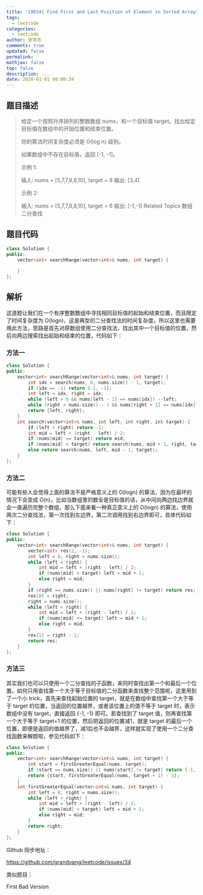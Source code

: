 ```yaml
---
title: "[0034] Find First and Last Position of Element in Sorted Array"
tags:
  - leetcode
categories:
  - leetcode
author: 张学志
comments: true
updated: false
permalink:
mathjax: false
top: false
description: ...
date: 2020-01-01 00:00:34
---
```


## 题目描述

> 给定一个按照升序排列的整数数组 nums，和一个目标值 target。找出给定目标值在数组中的开始位置和结束位置。 
> 
> 你的算法时间复杂度必须是 O(log n) 级别。 
> 
> 如果数组中不存在目标值，返回 [-1, -1]。 
> 
> 示例 1: 
> 
> 输入: nums = [5,7,7,8,8,10], target = 8
> 输出: [3,4] 
> 
> 示例 2: 
> 
> 输入: nums = [5,7,7,8,8,10], target = 6
> 输出: [-1,-1] 
> Related Topics 数组 二分查找

## 题目代码

```cpp
class Solution {
public:
    vector<int> searchRange(vector<int>& nums, int target) {
        
    }
};
```

## 解析

这道题让我们在一个有序整数数组中寻找相同目标值的起始和结束位置，而且限定了时间复杂度为 O(logn)，这是典型的二分查找法的时间复杂度，所以这里也需要用此方法，思路是首先对原数组使用二分查找法，找出其中一个目标值的位置，然后向两边搜索找出起始和结束的位置，代码如下：

### 方法一

```cpp
class Solution {
public:
    vector<int> searchRange(vector<int>& nums, int target) {
        int idx = search(nums, 0, nums.size() - 1, target);
        if (idx == -1) return {-1, -1};
        int left = idx, right = idx;
        while (left > 0 && nums[left - 1] == nums[idx]) --left;
        while (right < nums.size() - 1 && nums[right + 1] == nums[idx]) ++right;
        return {left, right};
    }
    int search(vector<int>& nums, int left, int right, int target) {
        if (left > right) return -1;
        int mid = left + (right - left) / 2;
        if (nums[mid] == target) return mid;
        if (nums[mid] < target) return search(nums, mid + 1, right, target);
        else return search(nums, left, mid - 1, target);
    }
};
```

### 方法二

可能有些人会觉得上面的算法不是严格意义上的 O(logn) 的算法，因为在最坏的情况下会变成 O(n)，比如当数组里的数全是目标值的话，从中间向两边找边界就会一直遍历完整个数组，那么下面来看一种真正意义上的 O(logn) 的算法，使用两次二分查找法，第一次找到左边界，第二次调用找到右边界即可，具体代码如下：

```cpp
class Solution {
public:
    vector<int> searchRange(vector<int>& nums, int target) {
        vector<int> res(2, -1);
        int left = 0, right = nums.size();
        while (left < right) {
            int mid = left + (right - left) / 2;
            if (nums[mid] < target) left = mid + 1;
            else right = mid;
        }
        if (right == nums.size() || nums[right] != target) return res;
        res[0] = right;
        right = nums.size();
        while (left < right) {
            int mid = left + (right - left) / 2;
            if (nums[mid] <= target) left = mid + 1;
            else right = mid;
        }
        res[1] = right - 1;
        return res;
    }
};
```

### 方法三

其实我们也可以只使用一个二分查找的子函数，来同时查找出第一个和最后一个位置。如何只用查找第一个大于等于目标值的二分函数来查找整个范围呢，这里用到了一个小 trick，首先来查找起始位置的 target，就是在数组中查找第一个大于等于 target 的位置，当返回的位置越界，或者该位置上的值不等于 target 时，表示数组中没有 target，直接返回 {-1, -1} 即可。若查找到了 target 值，则再查找第一个大于等于 target+1 的位置，然后把返回的位置减1，就是 target 的最后一个位置，即便是返回的值越界了，减1后也不会越界，这样就实现了使用一个二分查找函数来解题啦，参见代码如下：

```cpp
class Solution {
public:
    vector<int> searchRange(vector<int>& nums, int target) {
        int start = firstGreaterEqual(nums, target);
        if (start == nums.size() || nums[start] != target) return {-1, -1};
        return {start, firstGreaterEqual(nums, target + 1) - 1};
    }
    int firstGreaterEqual(vector<int>& nums, int target) {
        int left = 0, right = nums.size();
        while (left < right) {
            int mid = left + (right - left) / 2;
            if (nums[mid] < target) left = mid + 1;
            else right = mid;
        }
        return right;
    }
};
```

Github 同步地址：

https://github.com/grandyang/leetcode/issues/34

类似题目：

First Bad Version

 